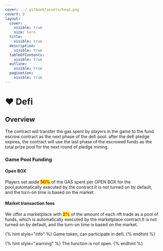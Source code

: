 ```yaml
---
cover: ../.gitbook/assets/head.png
coverY: 0
layout:
  cover:
    visible: true
    size: hero
  title:
    visible: true
  description:
    visible: true
  tableOfContents:
    visible: true
  outline:
    visible: true
  pagination:
    visible: true
---
```


# ❤ Defi

## Overview

The contract will transfer the gas spent by players in the game to the fund escrow contract as the next phase of the defi pool. after the defi pledge expires, the contract will use the last phase of the escrowed funds as the total prize pool for the next round of pledge mining.

### Game Pool Funding

#### Open BOX

Players set aside <mark style="color:red;">**50%**</mark> of the GAS spent per OPEN BOX for the pool,automatically executed by the contract.It is not turned on by default, and the turn-on time is based on the market.

#### Market transaction fees

We offer a marketplace with <mark style="color:red;">**2%**</mark> of the amount of each nft trade as a pool of funds, which is automatically executed by the marketplace contract.It is not turned on by default, and the turn-on time is based on the market.

{% hint style="info" %}
Game token, can participate in defi.
{% endhint %}

{% hint style="warning" %}
The function is not open.
{% endhint %}

